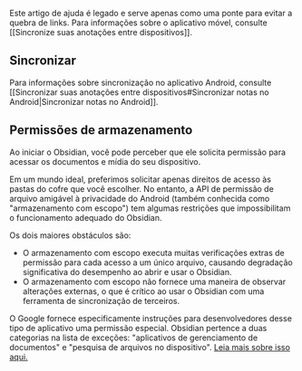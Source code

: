 Este artigo de ajuda é legado e serve apenas como uma ponte para evitar a quebra de links. Para informações sobre o aplicativo móvel, consulte [[Sincronize suas anotações entre dispositivos]].

## Sincronizar

Para informações sobre sincronização no aplicativo Android, consulte [[Sincronizar suas anotações entre dispositivos#Sincronizar notas no Android|Sincronizar notas no Android]].

## Permissões de armazenamento

Ao iniciar o Obsidian, você pode perceber que ele solicita permissão para acessar os documentos e mídia do seu dispositivo.

Em um mundo ideal, preferimos solicitar apenas direitos de acesso às pastas do cofre que você escolher. No entanto, a API de permissão de arquivo amigável à privacidade do Android (também conhecida como "armazenamento com escopo") tem algumas restrições que impossibilitam o funcionamento adequado do Obsidian.

Os dois maiores obstáculos são:

- O armazenamento com escopo executa muitas verificações extras de permissão para cada acesso a um único arquivo, causando degradação significativa do desempenho ao abrir e usar o Obsidian.
- O armazenamento com escopo não fornece uma maneira de observar alterações externas, o que é crítico ao usar o Obsidian com uma ferramenta de sincronização de terceiros.

O Google fornece especificamente instruções para desenvolvedores desse tipo de aplicativo uma permissão especial. Obsidian pertence a duas categorias na lista de exceções: "aplicativos de gerenciamento de documentos" e "pesquisa de arquivos no dispositivo". [Leia mais sobre isso aqui.](https://developer.android.com/training/data-storage/manage-all-files)